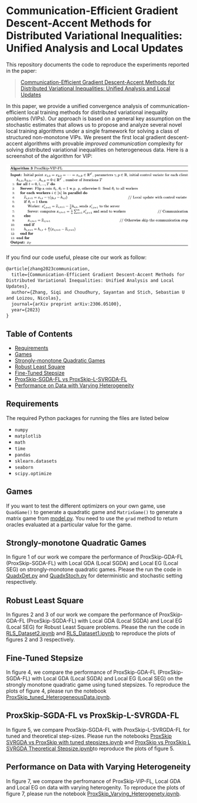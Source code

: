 # Communication-Efficient Gradient Descent-Accent Methods for Distributed Variational Inequalities: Unified Analysis and Local Updates

This repository documents the code to reproduce the experiments reported in the paper:

> [Communication-Efficient Gradient Descent-Accent Methods for Distributed Variational Inequalities: Unified Analysis and Local Updates](https://arxiv.org/pdf/2306.05100.pdf)

In this paper, we provide a unified convergence analysis of communication-efficient local training methods for distributed variational inequality problems (VIPs). Our approach is based on a general key assumption on the stochastic estimates that allows us to propose and analyze several novel local training algorithms under a single framework for solving a class of structured non-monotone VIPs. We present the first local gradient descent-accent algorithms with provable _improved communication_ complexity for solving distributed variational inequalities on heterogeneous data. Here is a screenshot of the algorithm for VIP:

![ProxSkipVIPFLalgo](image/ProxSkipVIPFLalgo.png)

If you find our code useful, please cite our work as follow:

```
@article{zhang2023communication,
  title={Communication-Efficient Gradient Descent-Accent Methods for Distributed Variational Inequalities: Unified Analysis and Local Updates},
  author={Zhang, Siqi and Choudhury, Sayantan and Stich, Sebastian U and Loizou, Nicolas},
  journal={arXiv preprint arXiv:2306.05100},
  year={2023}
}
```


## Table of Contents

<!--ts-->
   * [Requirements](#requirements)
   * [Games](#games)
   * [Strongly-monotone Quadratic Games](#strongly-monotone-quadratic-games)
   * [Robust Least Square](#robust-least-square)
   * [Fine-Tuned Stepsize](#Fine-Tuned-Stepsize)
   * [ProxSkip-SGDA-FL vs ProxSkip-L-SVRGDA-FL](#ProxSkip-SGDA-FL-vs-ProxSkip-L-SVRGDA-FL)
   * [Performance on Data with Varying Heterogeneity](Performance-on-Data-with-Varying-Heterogeneity)
   
<!--te-->

## Requirements

The required Python packages for running the files are listed below
 * ```numpy```
 * ```matplotlib```
 * ```math```
 * ```time```
 * ```pandas```
 * ```sklearn.datasets```
 * ```seaborn```
 * ```scipy.optimize```

## Games
If you want to test the different optimizers on your own game, use ```QuadGame()``` to generate a quadratic game and ```MatrixGame()``` to generate a matrix game from [model.py](model.py). You need to use the ```grad``` method to return oracles evaluated at a particular value for the game.

## Strongly-monotone Quadratic Games

In figure 1 of our work we compare the performance of ProxSkip-GDA-FL (ProxSkip-SGDA-FL) with Local GDA (Local SGDA) and Local EG (Local SEG) on strongly-monotone quadratic games. Please the run the code in [QuadxDet.py](QuadxDet.py) and [QuadxStoch.py](QuadxStoch1.py) for deterministic and stochastic setting respectively. 

## Robust Least Square

In figures 2 and 3 of our work we compare the performance of ProxSkip-GDA-FL (ProxSkip-SGDA-FL) with Local GDA (Local SGDA) and Local EG (Local SEG) for Robust Least Square problems. Please the run the code in [RLS_Dataset2.ipynb](RLS_Dataset2.ipynb) and [RLS_Dataset1.ipynb](RLS_Dataset1.ipynb) to reproduce the plots of figures 2 and 3 respectively.

## Fine-Tuned Stepsize

In figure 4, we compare the performance of ProxSkip-GDA-FL (ProxSkip-SGDA-FL) with Local GDA (Local SGDA) and Local EG (Local SEG) on the strongly monotone quadratic game using tuned stepsizes. To reproduce the plots of figure 4, please run the notebook [ProxSkip_tuned_HeterogeneousData.ipynb](ProxSkip_tuned_HeterogeneousData.ipynb). 

## ProxSkip-SGDA-FL vs ProxSkip-L-SVRGDA-FL

In figure 5, we compare ProxSkip-SGDA-FL with ProxSkip-L-SVRGDA-FL for tuned and theoretical step-sizes. Please run the notebooks [ProxSkip SVRGDA vs ProxSkip with tuned stepsizes.ipynb](https://github.com/isayantan/ProxSkipVIP/blob/main/ProxSkip%20SVRGDA%20vs%20ProxSkip%20with%20tuned%20stepsizes.ipynb) and [ProxSkip vs ProxSkip L SVRGDA Theoretical Stepsize.ipynb](https://github.com/isayantan/ProxSkipVIP/blob/main/ProxSkip%20vs%20ProxSkip%20L%20SVRGDA%20Theoretical%20Stepsize.ipynb)to reproduce the plots of figure 5.


## Performance on Data with Varying Heterogeneity
In figure 7, we compare the perfromance of ProxSkip-VIP-FL, Local GDA and Local EG on data with varying heterogenity. To reproduce the plots of figure 7, please run the notebook [ProxSkip_Varying_Heterogenety.ipynb](ProxSkip_Varying_Heterogenety.ipynb).
